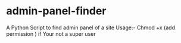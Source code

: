 admin-panel-finder
==================

A Python Script to find admin panel of a site
Usage:-
Chmod +x (add permission ) if Your not a super user
